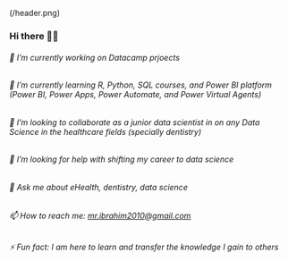 (/header.png)

### Hi there 👋🦷

###### 🔭 I’m currently working on Datacamp prjoects 
###### 🌱 I’m currently learning R, Python, SQL courses, and Power BI platform (Power BI, Power Apps, Power Automate, and Power Virtual Agents)
###### 👯 I’m looking to collaborate as a junior data scientist in on any Data Science in the healthcare fields (specially dentistry)
###### 🤔 I’m looking for help with shifting my career to data science 
###### 💬 Ask me about eHealth, dentistry, data science
###### 📫 How to reach me: mr.ibrahim2010@gmail.com
###### ⚡ Fun fact: I am here to learn and transfer the knowledge I gain to others



<!--

**mthibrahim/mthibrahim** is a ✨ _special_ ✨ repository because its `README.md` (this file) appears on your GitHub profile.

-->
